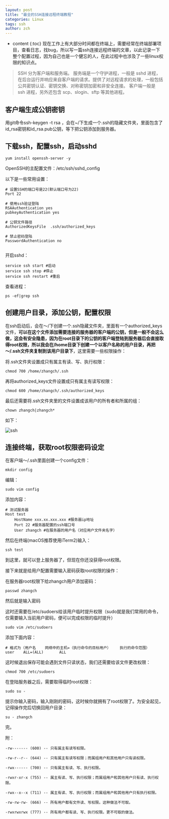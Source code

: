 ```yaml
---
layout: post
title: "最全的SSH连接远程终端教程"
categories: Linux
tags: ssh
author: zch
---
```


* content
{:toc}
现在工作上有大部分时间都在终端上，需要经常在终端部署项目，查看日志，找bug，所以写一篇ssh连接远程终端的文章，以此记录一下整个配置过程，因为自己也是一个健忘的人，在此过程中也涉及了一些linux权限的知识点。









> SSH 分为客户端和服务端。 
> 服务端是一个守护进程，一般是 sshd 进程，在后台运行并响应来自客户端的请求。提供了对远程请求的处理，一般包括公共密钥认证、密钥交换、对称密钥加密和非安全连接。 
> 客户端一般是 ssh 进程，另外还包含 scp、slogin、sftp 等其他进程。



## 客户端生成公钥密钥

用git命令ssh-keygen -t rsa ，会在~/下生成一个.ssh的隐藏文件夹，里面包含了id_rsa密钥和id_rsa.pub公钥，等下把公钥添加到服务器。

## 下载ssh，配置ssh，启动sshd

```
yum install openssh-server -y
```

OpenSSH的主配置文件：/etc/ssh/sshd_config

以下是一些常用设置：

```
# 设置SSH的端口号是22(默认端口号为22)
Port 22

# 使用ssh验证登陆
RSAAuthentication yes 
pubkeyAuthentication yes

# 公钥文件路径
AuthorizedKeysFile	.ssh/authorized_keys

# 禁止密码登陆
PasswordAuthentication no


```

开启sshd：

```
service ssh start #启动
service ssh stop #停止
service ssh restart #重启 
```

查看进程：

```
ps -ef|grep ssh
```



## 创建用户目录，添加公钥，配置权限

在ssh启动后，会在～/下创建一个.ssh隐藏文件夹，里面有一个authorized_keys文件，**可以在这个文件添加需要连接的服务器的客户端的公钥，但是一般不会这么做，这会有安全隐患，因为在root目录下的公钥的客户端登陆到服务器后会直接取得root权限，所以我会在/home目录下创建一个以客户名称的用户目录，再把～/.ssh文件夹复制到该用户目录下**，这里需要一些权限操作：

将.ssh文件夹设置成只有属主有读、写、执行权限：

```
chmod 700 /home/zhangch/.ssh
```

再将authorized_keys文件设置成只有属主有读写权限：

```
chmod 600 /home/zhangch/.ssh/authorized_keys
```

最后还需要将.ssh文件夹里的文件设置成该用户的所有者和所属的组：

```
chown zhangch|zhangch*
```

如下：

![ssh](https://raw.githubusercontent.com/zchdjb/zchdjb.github.io/master/images/ssh.png)





## 连接终端，获取root权限密码设定

在客户端～/.ssh里面创建一个config文件：

```
mkdir config
```

编辑：

```
sudo vim config
```

添加内容：

```
# 测试服务器
Host test
    HostName xxx.xx.xxx.xxx #服务器ip地址
    Port 22 #服务器配置的ssh端口号
    User zhangch #在服务器的用户名（对应用户文件夹名字）
```

然后在终端(macOS推荐使用iTerm2)输入：

```
ssh test
```

到这里，就可以登上服务器了，但现在你还没获得root权限。

接下来就是给用户配置需要输入密码获取root权限的操作：

在服务器root权限下给zhangch用户添加密码：

```
passwd zhangch
```

然后就是输入密码

这时还需要在/etc/sudoers给该用户临时提升权限（sudo就是我们常用的命令，仅需要输入当前用户密码，便可以完成权限的临时提升）

```
sudo vim /etc/sudoers
```

添加下面内容：

```
# 格式为（用户名    网络中的主机=（执行命令的目标用户）    执行的命令范围）
user    ALL=(ALL)       ALL
```

这时候退出保存可能会遇到文件只读状态，我们还需要给该文件更改权限：

```
chmod 700 /etc/sudoers
```

在登陆服务器之后，需要取得临时root权限：

```
sudo su -
```

提示你输入密码，输入刚刚的密码，这时候你就拥有了root权限了。为安全起见，记得操作完后切换回用户目录：

```
su - zhangch
```

完。





附：

```
-rw------- (600) -- 只有属主有读写权限。

-rw-r--r-- (644) -- 只有属主有读写权限；而属组用户和其他用户只有读权限。

-rwx------ (700) -- 只有属主有读、写、执行权限。

-rwxr-xr-x (755) -- 属主有读、写、执行权限；而属组用户和其他用户只有读、执行权限。

-rwx--x--x (711) -- 属主有读、写、执行权限；而属组用户和其他用户只有执行权限。

-rw-rw-rw- (666) -- 所有用户都有文件读、写权限。这种做法不可取。

-rwxrwxrwx (777) -- 所有用户都有读、写、执行权限。更不可取的做法。

```

